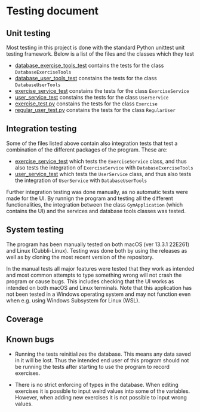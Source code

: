 # Testing document

## Unit testing

Most testing in this project is done with the standard Python unittest unit testing framework. Below is a list of the files and the classes which they test

- [database_exercise_tools_test](https://github.com/sippohippo/ot-harjoitustyo/blob/master/src/tests/database_exercise_tools_test.py) contains the tests for the class `DatabaseExerciseTools`
- [database_user_tools_test](https://github.com/sippohippo/ot-harjoitustyo/blob/master/src/tests/database_user_tools_test.py) constains the tests for the class `DatabaseUserTools`
- [exercise_service_test](https://github.com/sippohippo/ot-harjoitustyo/blob/master/src/tests/exercise_service_test.py) constains the tests for the class `ExerciseService`
- [user_service_test](https://github.com/sippohippo/ot-harjoitustyo/blob/master/src/tests/user_service_test.py) constains the tests for the class `UserService`
- [exercise_test.py](https://github.com/sippohippo/ot-harjoitustyo/blob/master/src/tests/exercise_test.py) constains the tests for the class `Exercise`
- [regular_user_test.py](https://github.com/sippohippo/ot-harjoitustyo/blob/master/src/tests/regular_user_test.py) constains the tests for the class `RegularUser`

## Integration testing

Some of the files listed above contain also integration tests that test a combination of the different packages of the program. These are:

- [exercise_service_test](https://github.com/sippohippo/ot-harjoitustyo/blob/master/src/tests/exercise_service_test.py) which tests the `ExerciseService` class, and thus also tests the integration of `ExerciseService` with `DatabaseExerciseTools`
- [user_service_test](https://github.com/sippohippo/ot-harjoitustyo/blob/master/src/tests/user_service_test.py) which tests the `UserService` class, and thus also tests the integration of `UserService` with `DatabaseUserTools`

Further integration testing was done manually, as no automatic tests were made for the UI. By runnign the program and testing all the different functionalities, the integration between the class `GymApplication` (which contains the UI) and the services and database tools classes was tested.

## System testing

The program has been manually tested on both macOS (ver 13.3.1 22E261) and Linux (Cubbli-Linux). Testing was done both by using the releases as well as by cloning the most recent version of the repository.

In the manual tests all major features were tested that they work as intended and most common attempts to type something wrong will not crash the program or cause bugs. This includes checking that the UI works as intended on both macOS and Linux terminals. Note that this application has not been tested in a Windows operating system and may not function even when e.g. using Windows Subsystem for Linux (WSL).

## Coverage


## Known bugs

- Running the tests reinitializes the database. This means any data saved in it will be lost. Thus the intended end user of this program should not be running the tests after starting to use the program to record exercises.

- There is no strict enforcing of types in the database. When editing exercises it is possible to input weird values into some of the variables. However, when adding new exercises it is not possible to input wrong values.


